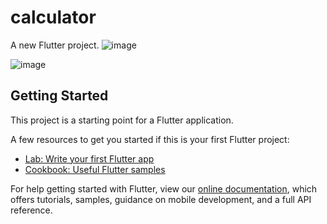 # calculator

A new Flutter project.
![image](https://user-images.githubusercontent.com/64930024/189540672-cdab5fd4-7753-4da1-9fa6-97a1f8992d4b.png)

![image](https://user-images.githubusercontent.com/64930024/189540550-24140cba-ae26-4577-a3ec-1c5a22b8f2ea.png)


## Getting Started

This project is a starting point for a Flutter application.

A few resources to get you started if this is your first Flutter project:

- [Lab: Write your first Flutter app](https://flutter.dev/docs/get-started/codelab)
- [Cookbook: Useful Flutter samples](https://flutter.dev/docs/cookbook)

For help getting started with Flutter, view our
[online documentation](https://flutter.dev/docs), which offers tutorials,
samples, guidance on mobile development, and a full API reference.
